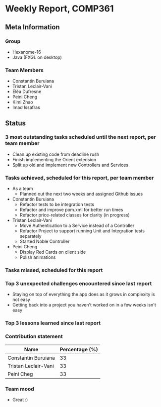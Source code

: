 # Weekly Report, COMP361

## Meta Information

### Group

* Hexanome-16
* Java (FXGL on desktop)

### Team Members

* Constantin Buruiana
* Tristan Leclair-Vani
* Éléa Dufresne
* Peini Cheng
* Kimi Zhao
* Imad Issafras

## Status

### 3 most outstanding tasks scheduled until the next report, per team member

- Clean up existing code from deadline rush
- Finish implementing the Orient extension
- Split up old and implement new Controllers and Services

### Tasks achieved, scheduled for this report, per team member

* As a team
  * Planned out the next two weeks and assigned Github issues
* Constantin Buruiana
  * Refactor tests to be integration tests
  * Refactor and improve pom.xml for better run times
  * Refactor price-related classes for clarity (in progress)
* Tristan Leclair-Vani
  * Move Authentication to a Service instead of a Controller
  * Refactor Project to support running Unit and Integration tests separately
  * Started Noble Controller
* Peini Cheng
  * Display Red Cards on client side
  * Polish animations

### Tasks missed, scheduled for this report

### Top 3 unexpected challenges encountered since last report
* Staying on top of everything the app does as it grows in complexity is not easy
* Getting back into a project you haven't worked on in a few weeks isn't easy

### Top 3 lessons learned since last report

### Contribution statement

| Name                 | Percentage (%) |
|----------------------|----------------|
| Constantin Buruiana  | 33             |
| Tristan Leclair-Vani | 33             |
| Peini Cheg           | 33             |

### Team mood

* Great :)
